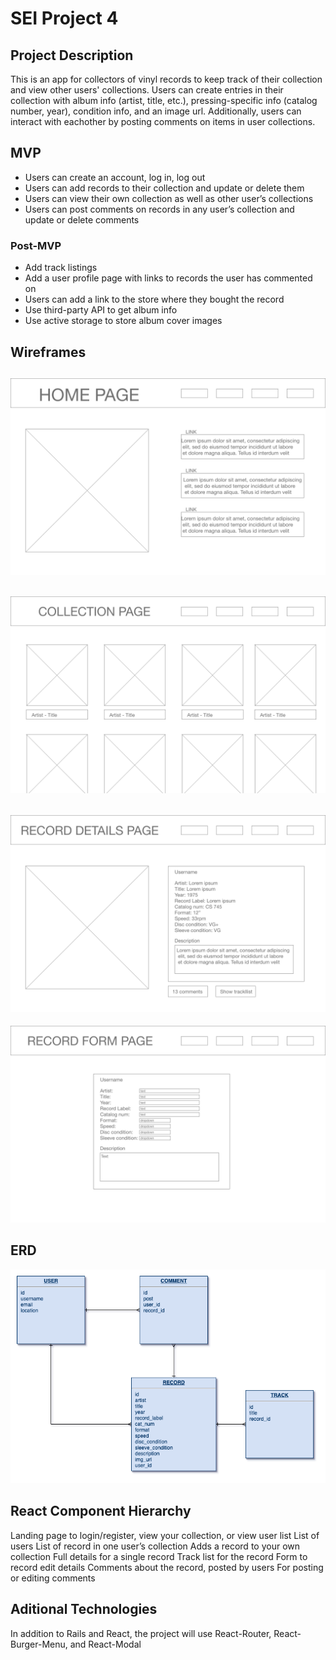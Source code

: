 # SEI Project 4

## Project Description
This is an app for collectors of vinyl records to keep track of their collection and view other users' collections. Users can create entries in their collection with album info (artist, title, etc.), pressing-specific info (catalog number, year), condition info, and an image url. Additionally, users can interact with eachother by posting comments on items in user collections.

## MVP
* Users can create an account, log in, log out
* Users can add records to their collection and update or delete them
* Users can view their own collection as well as other user’s collections
* Users can post comments on records in any user’s collection and update   or delete comments

### Post-MVP
* Add track listings
* Add a user profile page with links to records the user has commented on
* Users can add a link to the store where they bought the record
* Use third-party API to get album info
* Use active storage to store album cover images

## Wireframes
![home page](assets/wireframes/home_page.png)
---
![collection page](assets/wireframes/collection_page.png)
---
![record details page](assets/wireframes/record_details_page.png)
---
![record form page](assets/wireframes/record_form_page.png)

## ERD
![ERD](assets/p4-erd.png)

## React Component Hierarchy
<App />
	<Home /> Landing page to login/register, view your collection, or view user list
	<Login/Register />
		<LoginForm />
		<RegisterForm />
	<UsersList /> List of users
  <UpdateUserInfo />
  <RecordsList /> List of record in one user’s collection
    <RecordForm /> Adds a record to your own collection
  <RecordDetails /> Full details for a single record
    <TrackList /> Track list for the record
    <RecordForm /> Form to record edit details
    <CommentsList /> Comments about the record, posted by users
      <CommentForm /> For posting or editing comments

## Aditional Technologies
In addition to Rails and React, the project will use React-Router, React-Burger-Menu, and React-Modal